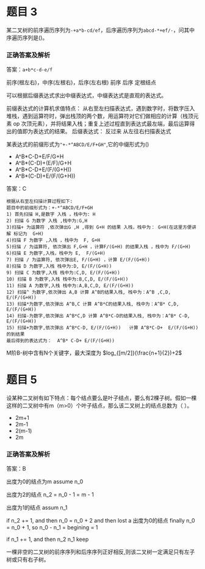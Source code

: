 
# 题目 3

某二叉树的前序遍历序列为``-+a*b-cd/ef``，后序遍历序列为``abcd-*+ef/-``，问其中序遍历序列是()。

### 正确答案及解析

答案：``a+b*c-d-e/f``

前序(根左右)，中序(左根右)，后序(左右根)
前序 后序 定根结点

可以根据后缀表达式求出中缀表达式，中缀表达式是直观的表达式。

前缀表达式的计算机求值特点：
从右至左扫描表达式，遇到数字时，将数字压入堆栈，遇到运算符时，弹出栈顶的两个数，用运算符对它们做相应的计算（栈顶元素 op 次顶元素），并将结果入栈；重复上述过程直到表达式最左端，最后运算得出的值即为表达式的结果。
后缀表达式：
反过来 从左往右扫描表达式

某表达式的前缀形式为``"+-*^ABCD/E/F+GH"``,它的中缀形式为()
* A^B*C-D+E/F/G+H
* A^B*(C-D)+(E/F)/G+H
* A^B*C-D+E/(F/(G+H))
* A^B*(C-D)+E/(F/(G+H))

答案：C


```
根据从右至左扫描计算过程如下:
题目中的前缀形式为：+-*^ABCD/E/F+GH
1) 首先扫描 H,是数字 入栈 ，栈中为: H
2) 扫描 G 为数字 入栈 ,栈中为:G,H
3)扫描+ 为运算符 ,依次弹出G ,H ,得到 G+H 的结果 入栈，栈中为： G+H(在这里方便讲解 标记为  G+H)
4)扫描 F 为数字 ,入栈 ，栈中为  F, G+H
5)扫描 / 为运算符, 依次弹出 F,G+H ，计算F/(G+H) 的结果入栈 ，栈中为 F/(G+H)
6)扫描 E 为数字,入栈，栈中为 E,  F/(G+H)
7) 扫描 / 为运算符, 依次弹出E, F/(G+H) ，计算 E/(F/(G+H))
8)扫描 D 为数字,入栈 栈中为:D, E/(F/(G+H))
9) 扫描 C 为数字,入栈 栈中为:C,D, E/(F/(G+H))
10) 扫描 B 为数字,入栈 栈中为:B,C,D, E/(F/(G+H))
11) 扫描 A 为数字,入栈 栈中为:A,B,C,D, E/(F/(G+H))
12) 扫描^ 为数字,依次弹出 A,B 计算 A^B的结果入栈, 栈中为：A^B ,C,D, E/(F/(G+H))
13) 扫描*为数字,依次弹出 A^B,C 计算 A^B*C的结果入栈, 栈中为：A^B* C,D, E/(F/(G+H))
14) 扫描-为数字,依次弹出 A^B*C,D 计算 A^B*C-D的结果入栈, 栈中为：A^B* C-D, E/(F/(G+H))
15) 扫描+为数字,依次弹出 A^B*C-D, E/(F/(G+H))   计算 A^B*C-D+  E/(F/(G+H)) 的到结果
最后得到的表达式为：  A^B* C-D+ E/(F/(G+H))
```

M阶B-树中含有N个关键字，最大深度为 $log_{[m/2]}(\frac{n+1}{2})+2$
# 题目 5

设某种二叉树有如下特点：每个结点要么是叶子结点，要么有2棵子树。假如一棵这样的二叉树中有m（m>0）个叶子结点，那么该二叉树上的结点总数为（ ）。

* 2m+1
* 2m-1
* 2(m-1)
* 2m

### 正确答案及解析

答案：B

出度为0的结点为m  assume n_0

出度为2的结点 n_2 = n_0 - 1 = m - 1

出度为1的结点 assum n_1

if n_2 += 1, and then n_0 = n_0 + 2 and then lost a 出度为0的结点 finally n_0 = n_0 + 1,
so n_0 - n_1 = begining = 1

if n_1 += 1, and then n_2 n_1 keep

一棵非空的二叉树的前序序列和后序序列正好相反,则该二叉树一定满足只有左子树或只有右子树。

